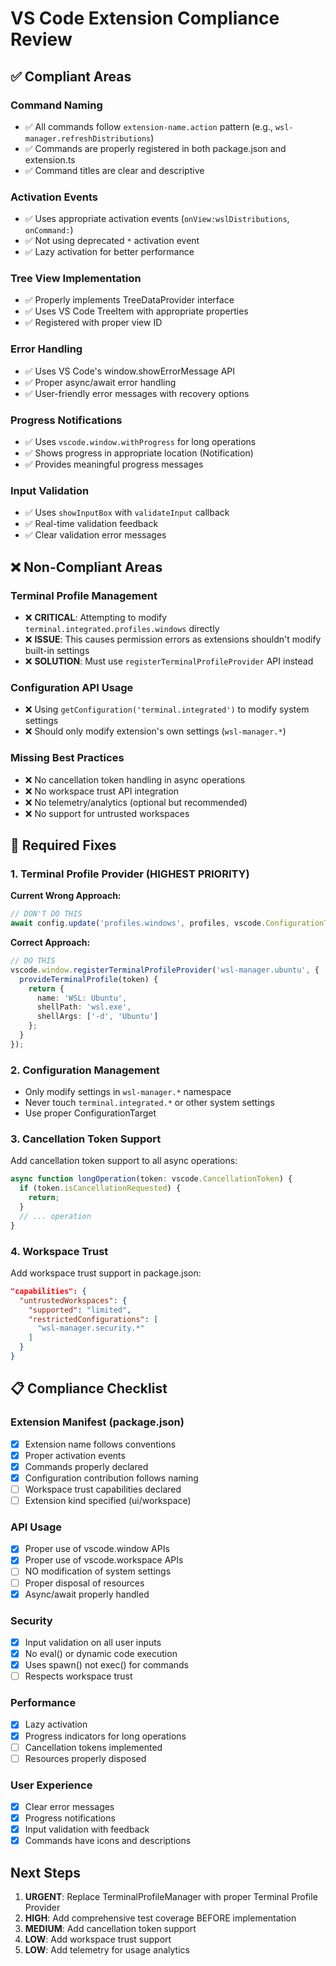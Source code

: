 # VS Code Extension Compliance Review

## ✅ Compliant Areas

### Command Naming
- ✅ All commands follow `extension-name.action` pattern (e.g., `wsl-manager.refreshDistributions`)
- ✅ Commands are properly registered in both package.json and extension.ts
- ✅ Command titles are clear and descriptive

### Activation Events
- ✅ Uses appropriate activation events (`onView:wslDistributions`, `onCommand:`)
- ✅ Not using deprecated `*` activation event
- ✅ Lazy activation for better performance

### Tree View Implementation
- ✅ Properly implements TreeDataProvider interface
- ✅ Uses VS Code TreeItem with appropriate properties
- ✅ Registered with proper view ID

### Error Handling
- ✅ Uses VS Code's window.showErrorMessage API
- ✅ Proper async/await error handling
- ✅ User-friendly error messages with recovery options

### Progress Notifications
- ✅ Uses `vscode.window.withProgress` for long operations
- ✅ Shows progress in appropriate location (Notification)
- ✅ Provides meaningful progress messages

### Input Validation
- ✅ Uses `showInputBox` with `validateInput` callback
- ✅ Real-time validation feedback
- ✅ Clear validation error messages

## ❌ Non-Compliant Areas

### Terminal Profile Management
- ❌ **CRITICAL**: Attempting to modify `terminal.integrated.profiles.windows` directly
- ❌ **ISSUE**: This causes permission errors as extensions shouldn't modify built-in settings
- ❌ **SOLUTION**: Must use `registerTerminalProfileProvider` API instead

### Configuration API Usage
- ❌ Using `getConfiguration('terminal.integrated')` to modify system settings
- ❌ Should only modify extension's own settings (`wsl-manager.*`)

### Missing Best Practices
- ❌ No cancellation token handling in async operations
- ❌ No workspace trust API integration
- ❌ No telemetry/analytics (optional but recommended)
- ❌ No support for untrusted workspaces

## 🔧 Required Fixes

### 1. Terminal Profile Provider (HIGHEST PRIORITY)
**Current Wrong Approach:**
```typescript
// DON'T DO THIS
await config.update('profiles.windows', profiles, vscode.ConfigurationTarget.Global);
```

**Correct Approach:**
```typescript
// DO THIS
vscode.window.registerTerminalProfileProvider('wsl-manager.ubuntu', {
  provideTerminalProfile(token) {
    return {
      name: 'WSL: Ubuntu',
      shellPath: 'wsl.exe',
      shellArgs: ['-d', 'Ubuntu']
    };
  }
});
```

### 2. Configuration Management
- Only modify settings in `wsl-manager.*` namespace
- Never touch `terminal.integrated.*` or other system settings
- Use proper ConfigurationTarget

### 3. Cancellation Token Support
Add cancellation token support to all async operations:
```typescript
async function longOperation(token: vscode.CancellationToken) {
  if (token.isCancellationRequested) {
    return;
  }
  // ... operation
}
```

### 4. Workspace Trust
Add workspace trust support in package.json:
```json
"capabilities": {
  "untrustedWorkspaces": {
    "supported": "limited",
    "restrictedConfigurations": [
      "wsl-manager.security.*"
    ]
  }
}
```

## 📋 Compliance Checklist

### Extension Manifest (package.json)
- [x] Extension name follows conventions
- [x] Proper activation events
- [x] Commands properly declared
- [x] Configuration contribution follows naming
- [ ] Workspace trust capabilities declared
- [ ] Extension kind specified (ui/workspace)

### API Usage
- [x] Proper use of vscode.window APIs
- [x] Proper use of vscode.workspace APIs
- [ ] NO modification of system settings
- [ ] Proper disposal of resources
- [x] Async/await properly handled

### Security
- [x] Input validation on all user inputs
- [x] No eval() or dynamic code execution
- [x] Uses spawn() not exec() for commands
- [ ] Respects workspace trust

### Performance
- [x] Lazy activation
- [x] Progress indicators for long operations
- [ ] Cancellation tokens implemented
- [ ] Resources properly disposed

### User Experience
- [x] Clear error messages
- [x] Progress notifications
- [x] Input validation with feedback
- [x] Commands have icons and descriptions

## Next Steps

1. **URGENT**: Replace TerminalProfileManager with proper Terminal Profile Provider
2. **HIGH**: Add comprehensive test coverage BEFORE implementation
3. **MEDIUM**: Add cancellation token support
4. **LOW**: Add workspace trust support
5. **LOW**: Add telemetry for usage analytics